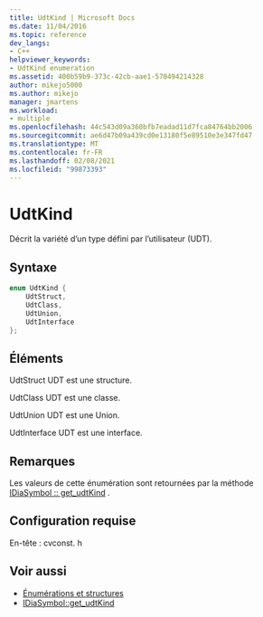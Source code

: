 ```yaml
---
title: UdtKind | Microsoft Docs
ms.date: 11/04/2016
ms.topic: reference
dev_langs:
- C++
helpviewer_keywords:
- UdtKind enumeration
ms.assetid: 400b59b9-373c-42cb-aae1-570494214328
author: mikejo5000
ms.author: mikejo
manager: jmartens
ms.workload:
- multiple
ms.openlocfilehash: 44c543d09a360bfb7eadad11d7fca84764bb2006
ms.sourcegitcommit: ae6d47b09a439cd0e13180f5e89510e3e347fd47
ms.translationtype: MT
ms.contentlocale: fr-FR
ms.lasthandoff: 02/08/2021
ms.locfileid: "99873393"
---
```

# <a name="udtkind"></a>UdtKind
Décrit la variété d’un type défini par l’utilisateur (UDT).

## <a name="syntax"></a>Syntaxe

```C++
enum UdtKind {
    UdtStruct,
    UdtClass,
    UdtUnion,
    UdtInterface
};
```

## <a name="elements"></a>Éléments
UdtStruct UDT est une structure.

UdtClass UDT est une classe.

UdtUnion UDT est une Union.

UdtInterface UDT est une interface.

## <a name="remarks"></a>Remarques
Les valeurs de cette énumération sont retournées par la méthode [IDiaSymbol :: get_udtKind](../../debugger/debug-interface-access/idiasymbol-get-udtkind.md) .

## <a name="requirements"></a>Configuration requise
En-tête : cvconst. h

## <a name="see-also"></a>Voir aussi
- [Énumérations et structures](../../debugger/debug-interface-access/enumerations-and-structures.md)
- [IDiaSymbol::get_udtKind](../../debugger/debug-interface-access/idiasymbol-get-udtkind.md)
